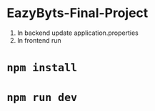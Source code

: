 # EazyByts-Final-Project
1. In backend update application.properties
2. In frontend run 
# `npm install`
# `npm run dev`
